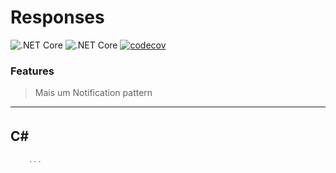 ﻿# Responses

![.NET Core](https://github.com/slipalison/Responses/workflows/.NET%20Core/badge.svg?event=push)
![.NET Core](https://github.com/slipalison/Responses/workflows/.NET%20Core/badge.svg)
[![codecov](https://codecov.io/gh/slipalison/Responses/branch/master/graph/badge.svg)](https://codecov.io/gh/slipalison/Responses)

### Features
> Mais um Notification pattern 

----

## C#　

```C#
    ...

```
